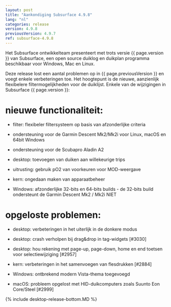```yaml
---
layout: post
title: "Aankondiging Subsurface 4.9.8"
lang: "nl"
categories: release
version: 4.9.8
previousVersion: 4.9.7
ref: subsurface-4.9.8
---
```


Het Subsurface ontwikkelteam presenteert met trots versie {{ page.version }} van Subsurface, een open source duiklog en duikplan programma beschikbaar voor Windows, Mac en Linux.

Deze release lost een aantal problemen op in {{ page.previousVersion }} en voegt enkele verbeteringen toe. Het hoogtepunt is de nieuwe, aanzienlijk flexibelere filtermogelijkheden voor de duiklijst. Enkele van de wijzigingen in Subsurface {{ page.version }}:

# nieuwe functionaliteit:

 - filter: flexibeler filtersysteem op basis van afzonderlijke criteria

 - ondersteuning voor de Garmin Descent Mk2/Mk2i voor Linux, macOS en 64bit Windows

 - ondersteuning voor de Scubapro Aladin A2

 - desktop: toevoegen van duiken aan willekeurige trips

 - uitrusting: gebruik pO2 van voorkeuren voor MOD-weergave

 - kern: ongedaan maken van apparaatbeheer

 - Windows: afzonderlijke 32-bits en 64-bits builds - de 32-bits build ondersteunt de Garmin Descent Mk2 / Mk2i NIET

# opgeloste problemen:

 - desktop: verbeteringen in het uiterlijk in de donkere modus

 - desktop: crash verholpen bij drag&drop in tag-widgets [#3030]

 - desktop: hou rekening met page-up, page-down, home en end toetsen voor selectiewijziging [#2957]

 - kern: verbeteringen in het samenvoegen van flesdrukken [#2884]

 - Windows: ontbrekend modern Vista-thema toegevoegd

 - macOS: probleem opgelost met HID-duikcomputers zoals Suunto Eon Core/Steel [#2999]

{% include desktop-release-bottom.MD %}
